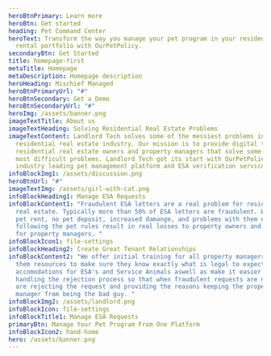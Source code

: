```yaml
---
heroBtnPrimary: Learn more
heroBtn: Get started
heading: Pet Command Center
heroText: Transform the way you manage your pet program in your residential
  rental portfolio with OurPetPolicy.
secondaryBtn: Get Started
title: homepage-first
metaTitle: Homepage
metaDescription: Homepage description
heroHeading: Mischief Managed
heroBtnPrimaryUrl: "#"
heroBtnSecondary: Get a Demo
heroBtnSecondaryUrl: "#"
heroImg: /assets/banner.png
imageTextTitle: About us
imageTextHeading: Solving Residential Real Estate Problems
imageTextContent: Landlord Tech solves some of the messiest problems in the
  residential real estate industry. Our mission is to provide digital tools to
  residential real estate owners and property managers that solve some of their
  most difficult problems. Landlord Tech got its start with OurPetPolicy, an
  industry leading pet management platform and ESA verification service.
infoBlockImg1: /assets/discussion.png
heroBtnUrl: "#"
imageTextImg: /assets/girl-with-cat.png
infoBlockHeading1: Manage ESA Requests
infoBlockContent1: "Fraudulent ESA letters are a real problem for residential
  real estate. Typically more than 50% of ESA letters are fraudulent. With lost
  pet rent, no pet deposit, increased damange, and problems with them not
  following the pet rules result in real losses to property owners and headaches
  for property managers. "
infoBlockIcon1: file-settings
infoBlockHeading2: Create Great Tenant Relationships
infoBlockContent2: "We offer initial training for all property managers and give
  them resources to make sure they know exactly what is legal to expect in
  accomodations for ESA's and Service Animals aswell as make it easier by
  handling the rejection process so that when fraudulent requests are made we
  are rejecting the request and providing the reasons keeping the property
  manager from being the bad guy. "
infoBlockImg2: /assets/landlord.png
infoBlockIcon: file-settings
infoBlockTitle1: Manage ESA Requests
primaryBtn: Manage Your Pet Program From One Platform
infoBlockIcon2: hand-home
hero: /assets/banner.png
---
```

